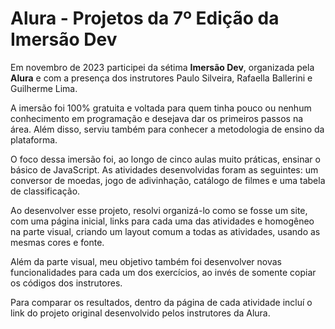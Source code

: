 # Alura - Projetos da 7º Edição da Imersão Dev

Em novembro de 2023 participei da sétima **Imersão Dev**, organizada pela **Alura** e com a presença dos instrutores Paulo Silveira, Rafaella Ballerini e Guilherme Lima.

A imersão foi 100% gratuita e voltada para quem tinha pouco ou nenhum conhecimento em programação e desejava dar os primeiros passos na área. Além disso, serviu também para conhecer a metodologia de ensino da plataforma.

O foco dessa imersão foi, ao longo de cinco aulas muito práticas, ensinar o básico de JavaScript. As atividades desenvolvidas foram as seguintes: um conversor de moedas, jogo de adivinhação, catálogo de filmes e uma tabela de classificação.

Ao desenvolver esse projeto, resolvi organizá-lo como se fosse um site, com uma página inicial, links para cada uma das atividades e homogêneo na parte visual, criando um layout comum a todas as atividades, usando as mesmas cores e fonte.

Além da parte visual, meu objetivo também foi desenvolver novas funcionalidades para cada um dos exercícios, ao invés de somente copiar os códigos dos instrutores.

Para comparar os resultados, dentro da página de cada atividade incluí o link do projeto original desenvolvido pelos instrutores da Alura.

